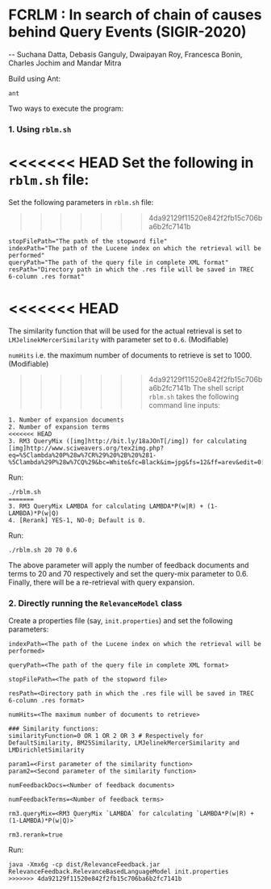 # FCRLM : In search of chain of causes behind Query Events (SIGIR-2020) 
-- Suchana Datta, Debasis Ganguly, Dwaipayan Roy, Francesca Bonin, Charles Jochim and Mandar Mitra

Build using Ant:

```
ant
```

Two ways to execute the program:

### 1. Using `rblm.sh`

<<<<<<< HEAD
Set the following in `rblm.sh` file:
=======
Set the following parameters in `rblm.sh` file:

>>>>>>> 4da92129f11520e842f2fb15c706ba6b2fc7141b
```
stopFilePath="The path of the stopword file"
indexPath="The path of the Lucene index on which the retrieval will be performed"
queryPath="The path of the query file in complete XML format"
resPath="Directory path in which the .res file will be saved in TREC 6-column .res format"
```

<<<<<<< HEAD
=======
The similarity function that will be used for the actual retrieval is set to `LMJelinekMercerSimilarity` with parameter set to `0.6`. (Modifiable)

`numHits` i.e. the maximum number of documents to retrieve is set to 1000. (Modifiable)

>>>>>>> 4da92129f11520e842f2fb15c706ba6b2fc7141b
The shell script `rblm.sh` takes the following command line inputs:
```
1. Number of expansion documents
2. Number of expansion terms
<<<<<<< HEAD
3. RM3 QueryMix ([img]http://bit.ly/18aJOnT[/img]) for calculating [img]http://www.sciweavers.org/tex2img.php?eq=%5Clambda%20P%28w%7CR%29%20%2B%20%281-%5Clambda%29P%28w%7CQ%29&bc=White&fc=Black&im=jpg&fs=12&ff=arev&edit=0[/img]
```
Run:
```
./rblm.sh
=======
3. RM3 QueryMix LAMBDA for calculating LAMBDA*P(w|R) + (1-LAMBDA)*P(w|Q)
4. [Rerank] YES-1, NO-0; Default is 0.
```
Run:
```
./rblm.sh 20 70 0.6 
```

The above parameter will apply the number of feedback documents and terms to 20 and 70 respectively and set the query-mix parameter to 0.6.
Finally, there will be a re-retrieval with query expansion.

### 2. Directly running the `RelevanceModel` class

Create a properties file (say, `init.properties`) and set the following parameters:

```
indexPath=<The path of the Lucene index on which the retrieval will be performed>

queryPath=<The path of the query file in complete XML format>

stopFilePath=<The path of the stopword file>

resPath=<Directory path in which the .res file will be saved in TREC 6-column .res format>

numHits=<The maximum number of documents to retrieve>

### Similarity functions:
similarityFunction=0 OR 1 OR 2 OR 3 # Respectively for DefaultSimilarity, BM25Similarity, LMJelinekMercerSimilarity and LMDirichletSimilarity

param1=<First parameter of the similarity function>
param2=<Second parameter of the similarity function>

numFeedbackDocs=<Number of feedback documents>

numFeedbackTerms=<Number of feedback terms>

rm3.queryMix=<RM3 QueryMix `LAMBDA` for calculating `LAMBDA*P(w|R) + (1-LAMBDA)*P(w|Q)>`

rm3.rerank=true

```
Run:
```
java -Xmx6g -cp dist/RelevanceFeedback.jar RelevanceFeedback.RelevanceBasedLanguageModel init.properties
>>>>>>> 4da92129f11520e842f2fb15c706ba6b2fc7141b
```
